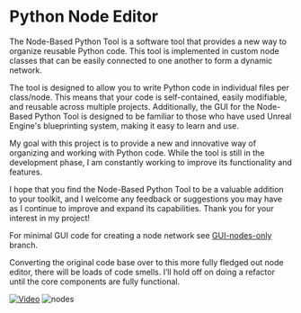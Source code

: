 # Python Node Editor

The Node-Based Python Tool is a software tool that provides a new way to organize reusable Python code. This tool is implemented in custom node classes that can be easily connected to one another to form a dynamic network.

The tool is designed to allow you to write Python code in individual files per class/node. This means that your code is self-contained, easily modifiable, and reusable across multiple projects. Additionally, the GUI for the Node-Based Python Tool is designed to be familiar to those who have used Unreal Engine's blueprinting system, making it easy to learn and use.

My goal with this project is to provide a new and innovative way of organizing and working with Python code. While the tool is still in the development phase, I am constantly working to improve its functionality and features.

I hope that you find the Node-Based Python Tool to be a valuable addition to your toolkit, and I welcome any feedback or suggestions you may have as I continue to improve and expand its capabilities. Thank you for your interest in my project!

For minimal GUI code for creating a node network see [GUI-nodes-only](https://github.com/bhowiebkr/simple-node-editor/tree/GUI-nodes-only) branch.

Converting the original code base over to this more fully fledged out node editor, there will be loads of code smells. I’ll hold off on doing a refactor until the core components are fully functional. 


[![Video](http://img.youtube.com/vi/DOsFJ8lm9dU/0.jpg)](http://www.youtube.com/watch?v=DOsFJ8lm9dU)
![nodes](https://github.com/bhowiebkr/simple-node-editor/blob/master/images/node_editor.jpg)
